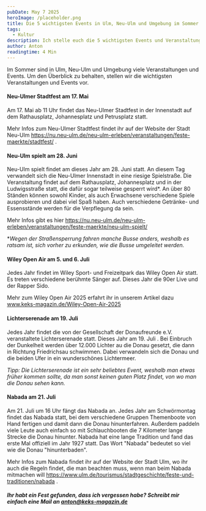 ```yaml
---
pubDate: May 7 2025
heroImage: /placeholder.png
title: Die 5 wichtigsten Events in Ulm, Neu-Ulm und Umgebung im Sommer 2025
tags:
  - Kultur
description: Ich stelle euch die 5 wichtigsten Events und Veranstaltungen in Ulm, Neu-Ulm und Umgebung im Sommer 2025
author: Anton
readingtime: 4 Min
---
```

Im Sommer sind in Ulm, Neu-Ulm und Umgebung viele Veranstaltungen und Events. Um den Überblick zu behalten, stellen wir die wichtigsten Veranstaltungen und Events vor. 

#### Neu-Ulmer Stadtfest am 17. Mai 
Am 17. Mai ab 11 Uhr findet das Neu-Ulmer Stadtfest in der Innenstadt auf dem Rathausplatz, Johannesplatz und Petrusplatz statt. 

Mehr Infos zum Neu-Ulmer Stadtfest findet ihr auf der Website der Stadt Neu-Ulm https://nu.neu-ulm.de/neu-ulm-erleben/veranstaltungen/feste-maerkte/stadtfest/ .

#### Neu-Ulm spielt am 28. Juni 
Neu-Ulm spielt findet am dieses Jahr am 28. Juni statt. An diesem Tag verwandelt sich die Neu-Ulmer Innenstadt in eine riesige Spielstraße. Die Veranstaltung findet auf dem Rathausplatz, Johannesplatz und in der Ludwigsstraße statt, die dafür sogar teilweise gesperrt wird*. An über 80 Ständen können sowohl Kinder, als auch Erwachsene verschiedene Spiele ausprobieren und dabei viel Spaß haben. 
Auch verschiedene Getränke- und Essensstände werden für die Verpflegung da sein. 

Mehr Infos gibt es hier https://nu.neu-ulm.de/neu-ulm-erleben/veranstaltungen/feste-maerkte/neu-ulm-spielt/

**Wegen der Straßensperrung fahren manche Busse anders, weshalb es ratsam ist, sich vorher zu erkunden, wie die Busse umgeleitet werden.* 

#### Wiley Open Air am 5. und 6. Juli
Jedes Jahr findet im Wiley Sport- und Freizeitpark das Wiley Open Air statt. Es treten verschiedene berühmte Sänger auf. Dieses Jahr die 90er Live und der Rapper Sido. 

Mehr zum Wiley Open Air 2025 erfahrt ihr in unserem Artikel dazu www.keks-magazin.de/Wiley-Open-Air-2025

#### Lichterserenade am 19. Juli 
Jedes Jahr findet die von der Gesellschaft der Donaufreunde e.V. veranstaltete Lichterserenade statt. Dieses Jahr am 19. Juli . 
Bei Einbruch der Dunkelheit werden über 12.000 Lichter au die Donau gesetzt, die dann in Richtung Friedrichsau schwimmen. Dabei verwandeln sich die Donau und die beiden Ufer in ein wunderschönes Lichtermeer. 

*Tipp: Die Lichterserenade ist ein sehr beliebtes Event, weshalb man etwas früher kommen sollte, da man sonst keinen guten Platz findet, von wo man die Donau sehen kann.* 

#### Nabada am 21. Juli
Am 21. Juli um 16 Uhr fängt das Nabada an. Jedes Jahr am Schwörmontag findet das Nabada statt, bei dem verschiedene Gruppen Themenboote von Hand fertigen und damit dann die Donau hinunterfahren. 
Außerdem paddeln viele Leute auch einfach so mit Schlauchbooten die 7 Kilometer lange Strecke die Donau hinunter. 
Nabada hat eine lange Tradition und fand das erste Mal offiziell im Jahr 1927 statt. Das Wort "Nabada" bedeutet so viel wie die Donau "hinunterbaden". 

Mehr Infos zum Nabada findet ihr auf der Website der Stadt Ulm, wo ihr auch die Regeln findet, die man beachten muss, wenn man beim Nabada mitmachen will https://www.ulm.de/tourismus/stadtgeschichte/feste-und-traditionen/nabada .


##### Ihr habt ein Fest gefunden, dass ich vergessen habe? Schreibt mir einfach eine Mail an anton@keks-magazin.de







